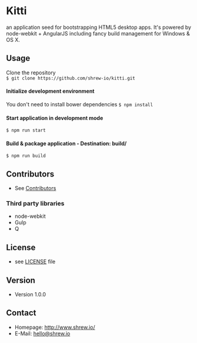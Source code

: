 Kitti
======
an application seed for bootstrapping HTML5 desktop apps.
It's powered by node-webkit + AngularJS including fancy build management for Windows & OS X.

## Usage
Clone the repository  
```$ git clone https://github.com/shrew-io/kitti.git```

#### Initialize development environment
You don't need to install bower dependencies
```$ npm install```

#### Start application in development mode  
```$ npm run start```

#### Build & package application - Destination: build/  
```$ npm run build```

## Contributors
* See [Contributors](https://github.com/shrew-io/kitti/graphs/contributors)

### Third party libraries
* node-webkit
* Gulp
* Q

## License 
* see [LICENSE](https://github.com/shrew-io/kitti/blob/master/LICENSE.md) file

## Version 
* Version 1.0.0

## Contact
* Homepage: http://www.shrew.io/
* E-Mail: hello@shrew.io